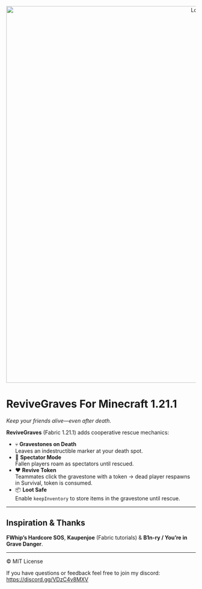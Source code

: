 <p align="center">
<img src="https://cdn.discordapp.com/attachments/364524046353694720/1370330277184016436/image.png?ex=681f1b05&is=681dc985&hm=3c2eecdd3ad4451747527ca75fc6efc9149062d5af689947e23fc06396ce9783&" alt="Logo" width="1000"/>

# ReviveGraves For Minecraft 1.21.1

*Keep your friends alive—even after death.*

**ReviveGraves** (Fabric 1.21.1) adds cooperative rescue mechanics:

- 💀 **Gravestones on Death**  
  Leaves an indestructible marker at your death spot.
- 👻 **Spectator Mode**  
  Fallen players roam as spectators until rescued.
- ❤️ **Revive Token**  
  Teammates click the gravestone with a token → dead player respawns in Survival, token is consumed.
- 📦 **Loot Safe**  
  Enable `keepInventory` to store items in the gravestone until rescue.

---

## Inspiration & Thanks

**FWhip’s Hardcore SOS**, **Kaupenjoe** (Fabric tutorials) & **B1n-ry / You’re in Grave Danger**.

---

© MIT License

If you have questions or feedback feel free to join my discord: https://discord.gg/VDzC4v8MXV 